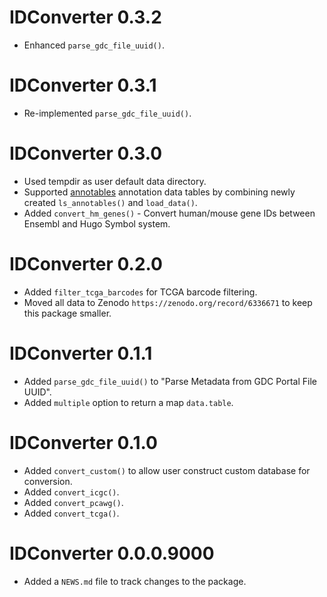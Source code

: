 # IDConverter 0.3.2

* Enhanced `parse_gdc_file_uuid()`.

# IDConverter 0.3.1

* Re-implemented `parse_gdc_file_uuid()`.

# IDConverter 0.3.0

* Used tempdir as user default data directory.
* Supported [annotables](https://github.com/stephenturner/annotables) annotation data tables by combining newly created `ls_annotables()` and `load_data()`.
* Added `convert_hm_genes()` - Convert human/mouse gene IDs between Ensembl and Hugo Symbol system.

# IDConverter 0.2.0

* Added `filter_tcga_barcodes` for TCGA barcode filtering.
* Moved all data to Zenodo `https://zenodo.org/record/6336671` to keep this package smaller.

# IDConverter 0.1.1

* Added `parse_gdc_file_uuid()` to "Parse Metadata from GDC Portal File UUID".
* Added `multiple` option to return a map `data.table`.

# IDConverter 0.1.0

* Added `convert_custom()` to allow user construct custom database for conversion.
* Added `convert_icgc()`.
* Added `convert_pcawg()`.
* Added `convert_tcga()`.

# IDConverter 0.0.0.9000

* Added a `NEWS.md` file to track changes to the package.
